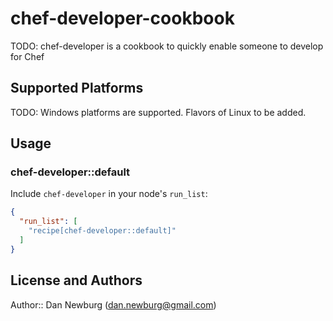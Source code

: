 # chef-developer-cookbook

TODO: chef-developer is a cookbook to quickly enable someone to develop for Chef

## Supported Platforms

TODO: Windows platforms are supported. Flavors of Linux to be added.

## Usage

### chef-developer::default

Include `chef-developer` in your node's `run_list`:

```json
{
  "run_list": [
    "recipe[chef-developer::default]"
  ]
}
```

## License and Authors

Author:: Dan Newburg (dan.newburg@gmail.com)
